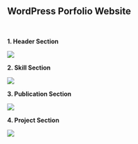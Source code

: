 <h2>WordPress Porfolio Website</h2>
<br>
<p><b>1. Header Section</b></p>
<img src="screenshots/1.JPG">
<br>
<p><b>2. Skill Section</b></p>
<img src="screenshots/2.JPG">
<br>
<p><b>3. Publication Section<b></p>
<img src="screenshots/3.JPG">
<br>
<p><b>4. Project Section</b></p>
<img src="screenshots/4.JPG">
<br>


